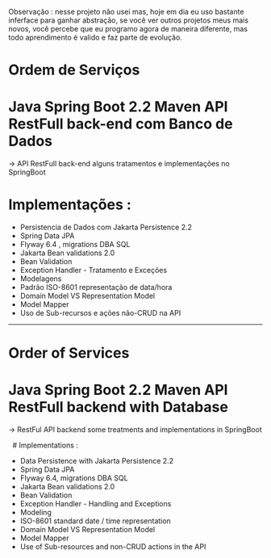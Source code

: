 Observação : nesse projeto não usei mas, hoje em dia eu uso bastante inferface para ganhar abstração, se você ver outros projetos meus mais novos, você percebe que eu programo agora de maneira diferente, mas todo aprendimento é valido e faz parte de evolução.


# Ordem de Serviços 

# Java Spring Boot 2.2 Maven API RestFull back-end com Banco de Dados 

-> API RestFull back-end alguns tratamentos e implementações no SpringBoot

 # Implementações :
 
- Persistencia de Dados com Jakarta Persistence 2.2 
- Spring Data JPA
- Flyway 6.4 , migrations DBA SQL
- Jakarta Bean validations 2.0
- Bean Validation
- Exception Handler - Tratamento e Exceções
- Modelagens
- Padrão ISO-8601 representação de data/hora
- Domain Model VS Representation Model
- Model Mapper
- Uso de Sub-recursos e ações não-CRUD na API


--------------------------------------------------------------------------------------------------------------------------------

# Order of Services

# Java Spring Boot 2.2 Maven API RestFull backend with Database

-> RestFul API backend some treatments and implementations in SpringBoot

  #  Implementations :
 
- Data Persistence with Jakarta Persistence 2.2
- Spring Data JPA
- Flyway 6.4, migrations DBA SQL
- Jakarta Bean validations 2.0
- Bean Validation
- Exception Handler - Handling and Exceptions
- Modeling
- ISO-8601 standard date / time representation
- Domain Model VS Representation Model
- Model Mapper
- Use of Sub-resources and non-CRUD actions in the API

